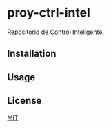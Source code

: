 # proy-ctrl-intel

Repositorio de Control Inteligente. 

## Installation

## Usage

## License
[MIT](https://choosealicense.com/licenses/mit/)
